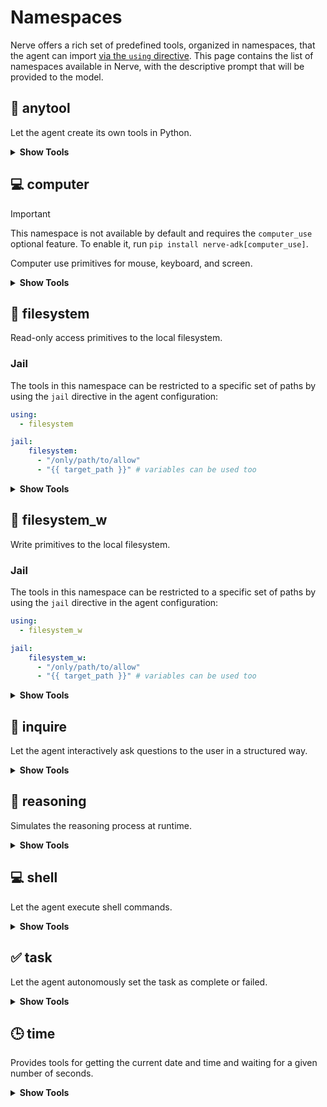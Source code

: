 # Namespaces

Nerve offers a rich set of predefined tools, organized in namespaces, that the agent can import [via the `using` directive](index.md#usage). This page contains the list of namespaces available in Nerve, with the descriptive prompt that will be provided to the model.

## 🔧 anytool

Let the agent create its own tools in Python.

<details>
<summary><b>Show Tools</b></summary>

### `create_tool`

<pre>Create a new tool or redefine an existing one by defining it as an annotated Python function.
    Use this tool to implement the missing functionalities you need to perform your task.</pre>

**Parameters**

* `code` <i>(<class 'str'>)</i>: The Python code to create the tool.

</details>

## 💻 computer

> [!IMPORTANT]
> This namespace is not available by default and requires the `computer_use` optional feature.
> To enable it, run `pip install nerve-adk[computer_use]`.

Computer use primitives for mouse, keyboard, and screen.

<details>
<summary><b>Show Tools</b></summary>

### `get_cursor_position`

<pre>Get the current mouse position.</pre>

### `keyboard_press_hotkeys`

<pre>Press one or more hotkeys on the keyboard.</pre>

**Parameters**

* `keys` <i>(<class 'str'>)</i>: The hotkey sequence to press (like 'ctrl+shift+cmd+space')

### `keyboard_type`

<pre>Type the given text on the keyboard.</pre>

**Parameters**

* `text` <i>(<class 'str'>)</i>: The text to type

### `mouse_double_click`

<pre>Double click the left mouse button at the current mouse position.</pre>

### `mouse_left_click`

<pre>Click the left mouse button at the current mouse position.</pre>

### `mouse_left_click_drag`

<pre>Click and drag the left mouse button from the current mouse position to the given coordinates.</pre>

**Parameters**

* `x` <i>(<class 'int'>)</i>: The x coordinate to move to
* `y` <i>(<class 'int'>)</i>: The y coordinate to move to

### `mouse_middle_click`

<pre>Click the middle mouse button at the current mouse position.</pre>

### `mouse_move`

<pre>Move the mouse to the given coordinates.</pre>

**Parameters**

* `x` <i>(<class 'int'>)</i>: The x coordinate to move to
* `y` <i>(<class 'int'>)</i>: The y coordinate to move to

### `mouse_right_click`

<pre>Click the right mouse button at the current mouse position.</pre>

### `mouse_scroll`

<pre>Scroll the mouse wheel in the given direction.</pre>

**Parameters**

* `x` <i>(<class 'int'>)</i>: The x coordinate to move to
* `y` <i>(<class 'int'>)</i>: The y coordinate to move to

### `screenshot`

<pre>Take a screenshot of the current screen.</pre>

</details>

## 📂 filesystem

Read-only access primitives to the local filesystem.

### Jail

The tools in this namespace can be restricted to a specific set of paths by using the `jail` directive in the agent configuration:

```yaml
using:
  - filesystem

jail:
    filesystem:
      - "/only/path/to/allow"
      - "{{ target_path }}" # variables can be used too
```

<details>
<summary><b>Show Tools</b></summary>

### `list_folder_contents`

<pre>List the contents of a folder on disk.</pre>

**Parameters**

* `path` <i>(<class 'str'>)</i>: The path to the folder to list

### `read_file`

<pre>Read the contents of a file from disk.</pre>

**Parameters**

* `path` <i>(<class 'str'>)</i>: The path to the file to read

</details>

## 📂 filesystem_w

Write primitives to the local filesystem.

### Jail

The tools in this namespace can be restricted to a specific set of paths by using the `jail` directive in the agent configuration:

```yaml
using:
  - filesystem_w

jail:
    filesystem_w:
      - "/only/path/to/allow"
      - "{{ target_path }}" # variables can be used too
```

<details>
<summary><b>Show Tools</b></summary>

### `create_file`

<pre>Create a file on disk, if the file already exists, it will be overwritten.</pre>

**Parameters**

* `path` <i>(<class 'str'>)</i>: The path to the file to create
* `content` <i>(str | None)</i>: The content to write to the file, if not provided, the file will be created empty

### `delete_file`

<pre>Delete a file from disk.</pre>

**Parameters**

* `path` <i>(<class 'str'>)</i>: The path to the file to delete

</details>

## 💬 inquire

Let the agent interactively ask questions to the user in a structured way.

<details>
<summary><b>Show Tools</b></summary>

### `ask_for_confirmation`

<pre>Ask a confirmation question to the user.</pre>

**Parameters**

* `question` <i>(<class 'str'>)</i>: The question to ask the user.
* `default` <i>(<class 'bool'>)</i>: The default answer to the question.

### `ask_for_multiple_choice`

<pre>Ask a multiple choice question to the user.</pre>

**Parameters**

* `question` <i>(<class 'str'>)</i>: The question to ask the user.
* `choices` <i>(list[str])</i>: The choices to offer the user.

### `ask_for_single_choice`

<pre>Ask a single choice question to the user.</pre>

**Parameters**

* `question` <i>(<class 'str'>)</i>: The question to ask the user.
* `choices` <i>(list[str])</i>: The choices to offer the user.

### `ask_question`

<pre>Ask a question to the user.</pre>

**Parameters**

* `question` <i>(<class 'str'>)</i>: The question to ask the user.

</details>

## 🧠 reasoning

Simulates the reasoning process at runtime.

<details>
<summary><b>Show Tools</b></summary>

### `clear_thoughts`

<pre>If the reasoning process proved wrong, inconsistent or ineffective, clear your thoughts and start again.</pre>

### `think`

<pre>Adhere strictly to this reasoning framework, ensuring thoroughness, precision, and logical rigor.

    ## Problem Decomposition

    Break the query into discrete, sequential steps.
    Explicitly state assumptions and context.

    ## Stepwise Analysis

    Address each step individually.
    Explain the rationale, principles, or rules applied (e.g., mathematical laws, linguistic conventions).
    Use examples, analogies, or intermediate calculations to illustrate reasoning.

    ## Validation & Error Checking

    Verify logical consistency at each step.
    Flag potential oversights, contradictions, or edge cases.
    Confirm numerical accuracy (e.g., recompute calculations).

    ## Synthesis & Conclusion

    Integrate validated steps into a coherent solution.
    Summarize key insights and ensure the conclusion directly addresses the original query.</pre>

**Parameters**

* `thought` <i>(<class 'str'>)</i>: A thought to think about

</details>

## 💻 shell

Let the agent execute shell commands.

<details>
<summary><b>Show Tools</b></summary>

### `shell`

<pre>Execute a shell command on the local computer and return the output. Non interactive shell with a timeout of 30 seconds.</pre>

**Parameters**

* `command` <i>(<class 'str'>)</i>: The shell command to execute

</details>

## ✅ task

Let the agent autonomously set the task as complete or failed.

<details>
<summary><b>Show Tools</b></summary>

### `task_complete_success`

<pre>When your objective has been reached use this tool to set the task as complete.</pre>

**Parameters**

* `reason` <i>(str | None)</i>: Optional reason why the task is complete or report of conclusive information.

### `task_failed`

<pre>Use this tool if you determine that the given goal or task is impossible given the information you have.</pre>

**Parameters**

* `reason` <i>(<class 'str'>)</i>: The reason why the task is impossible

</details>

## 🕒 time

Provides tools for getting the current date and time and waiting for a given number of seconds.

<details>
<summary><b>Show Tools</b></summary>

### `current_time_and_date`

<pre>Get the current date and time.</pre>

### `wait`

<pre>Wait for a given number of seconds.</pre>

**Parameters**

* `seconds` <i>(<class 'int'>)</i>: The number of seconds to wait

</details>

